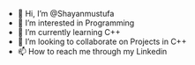 - 👋 Hi, I’m @Shayanmustufa
- 👀 I’m interested in Programming
- 🌱 I’m currently learning C++
- 💞️ I’m looking to collaborate on Projects in C++
- 📫 How to reach me through my Linkedin

<!---
Shayanmustufa/Shayanmustufa is a ✨ special ✨ repository because its `README.md` (this file) appears on your GitHub profile.
You can click the Preview link to take a look at your changes.
--->
